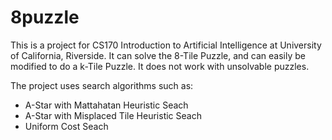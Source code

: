 # 8puzzle
This is a project for CS170 Introduction to Artificial Intelligence at University of California, Riverside.
It can solve the 8-Tile Puzzle, and can easily be modified to do a k-Tile Puzzle.
It does not work with unsolvable puzzles.


The project uses search algorithms such as:
* A-Star with Mattahatan Heuristic Seach
* A-Star with Misplaced Tile Heuristic Seach
* Uniform Cost Seach
